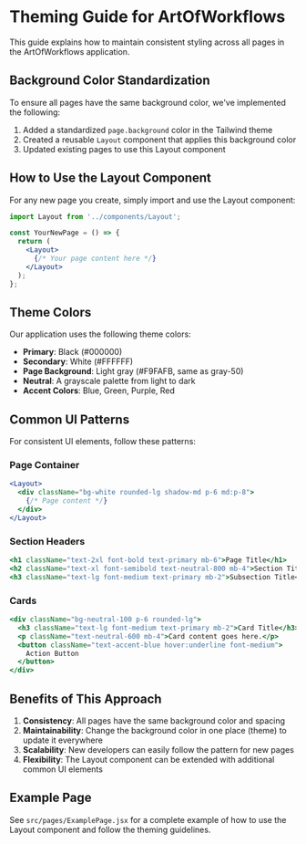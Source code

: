 # Theming Guide for ArtOfWorkflows

This guide explains how to maintain consistent styling across all pages in the ArtOfWorkflows application.

## Background Color Standardization

To ensure all pages have the same background color, we've implemented the following:

1. Added a standardized `page.background` color in the Tailwind theme
2. Created a reusable `Layout` component that applies this background color
3. Updated existing pages to use this Layout component

## How to Use the Layout Component

For any new page you create, simply import and use the Layout component:

```jsx
import Layout from '../components/Layout';

const YourNewPage = () => {
  return (
    <Layout>
      {/* Your page content here */}
    </Layout>
  );
};
```

## Theme Colors

Our application uses the following theme colors:

- **Primary**: Black (#000000)
- **Secondary**: White (#FFFFFF)
- **Page Background**: Light gray (#F9FAFB, same as gray-50)
- **Neutral**: A grayscale palette from light to dark
- **Accent Colors**: Blue, Green, Purple, Red

## Common UI Patterns

For consistent UI elements, follow these patterns:

### Page Container
```jsx
<Layout>
  <div className="bg-white rounded-lg shadow-md p-6 md:p-8">
    {/* Page content */}
  </div>
</Layout>
```

### Section Headers
```jsx
<h1 className="text-2xl font-bold text-primary mb-6">Page Title</h1>
<h2 className="text-xl font-semibold text-neutral-800 mb-4">Section Title</h2>
<h3 className="text-lg font-medium text-primary mb-2">Subsection Title</h3>
```

### Cards
```jsx
<div className="bg-neutral-100 p-6 rounded-lg">
  <h3 className="text-lg font-medium text-primary mb-2">Card Title</h3>
  <p className="text-neutral-600 mb-4">Card content goes here.</p>
  <button className="text-accent-blue hover:underline font-medium">
    Action Button
  </button>
</div>
```

## Benefits of This Approach

1. **Consistency**: All pages have the same background color and spacing
2. **Maintainability**: Change the background color in one place (theme) to update it everywhere
3. **Scalability**: New developers can easily follow the pattern for new pages
4. **Flexibility**: The Layout component can be extended with additional common UI elements

## Example Page

See `src/pages/ExamplePage.jsx` for a complete example of how to use the Layout component and follow the theming guidelines. 